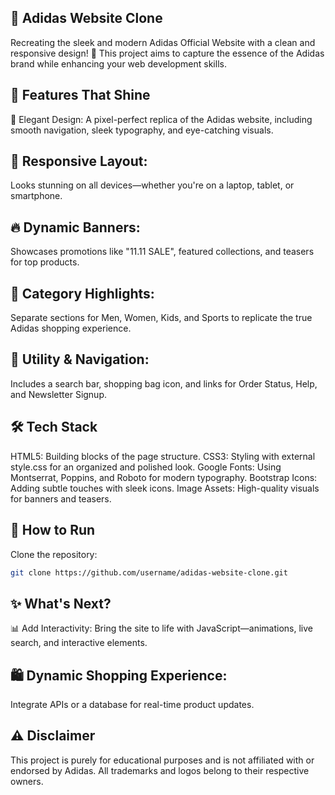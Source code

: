 ## 🌟 Adidas Website Clone
Recreating the sleek and modern Adidas Official Website with a clean and responsive design! 🚀 This project aims to capture the essence of the Adidas brand while enhancing your web development skills.

## 🏀 Features That Shine
🎨 Elegant Design:
A pixel-perfect replica of the Adidas website, including smooth navigation, sleek typography, and eye-catching visuals.

## 📱 Responsive Layout:
Looks stunning on all devices—whether you're on a laptop, tablet, or smartphone.

## 🔥 Dynamic Banners:
Showcases promotions like "11.11 SALE", featured collections, and teasers for top products.

## 👟 Category Highlights:
Separate sections for Men, Women, Kids, and Sports to replicate the true Adidas shopping experience.

## 🛒 Utility & Navigation:
Includes a search bar, shopping bag icon, and links for Order Status, Help, and Newsletter Signup.

## 🛠 Tech Stack
HTML5: Building blocks of the page structure.
CSS3: Styling with external style.css for an organized and polished look.
Google Fonts: Using Montserrat, Poppins, and Roboto for modern typography.
Bootstrap Icons: Adding subtle touches with sleek icons.
Image Assets: High-quality visuals for banners and teasers.

## 🚀 How to Run
Clone the repository:
```bash
git clone https://github.com/username/adidas-website-clone.git
```
## ✨ What's Next?
📊 Add Interactivity:
Bring the site to life with JavaScript—animations, live search, and interactive elements.

## 🛍️ Dynamic Shopping Experience:
Integrate APIs or a database for real-time product updates.

## ⚠️ Disclaimer
This project is purely for educational purposes and is not affiliated with or endorsed by Adidas. All trademarks and logos belong to their respective owners.


